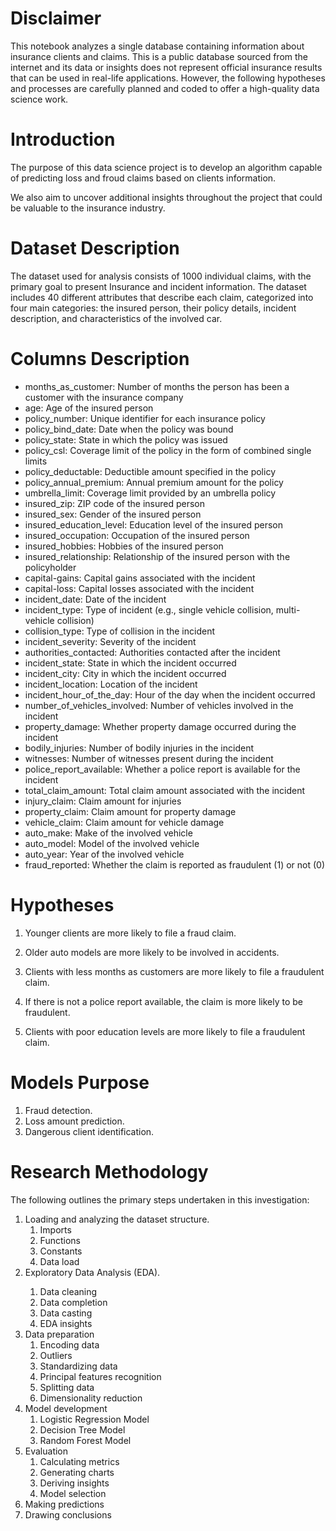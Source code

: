 <h1>Disclaimer</h1>
<p>
This notebook analyzes a single database containing information about insurance clients and claims. This is a public database sourced from the internet and its data or insights does not represent official insurance results that can be used in real-life applications. However, the following hypotheses and processes are carefully planned and coded to offer a high-quality data science work.
</p>

<h1>Introduction</h1>
<p>The purpose of this data science project is to develop an algorithm capable of predicting loss and froud claims based on clients information.</p>
<p>We also aim to uncover additional insights throughout the project that could be valuable to the insurance industry.</p>

<h1>Dataset Description</h1>
<p>The dataset used for analysis consists of 1000 individual claims, with the primary goal to present Insurance and incident information. The dataset includes 40 different attributes that describe each claim, categorized into four main categories: the insured person, their policy details, incident description, and characteristics of the involved car.</p>

<h1>Columns Description</h1>

* months_as_customer: Number of months the person has been a customer with the insurance company
* age: Age of the insured person
* policy_number: Unique identifier for each insurance policy
* policy_bind_date: Date when the policy was bound
* policy_state: State in which the policy was issued
* policy_csl: Coverage limit of the policy in the form of combined single limits
* policy_deductable: Deductible amount specified in the policy
* policy_annual_premium: Annual premium amount for the policy
* umbrella_limit: Coverage limit provided by an umbrella policy
* insured_zip: ZIP code of the insured person
* insured_sex: Gender of the insured person
* insured_education_level: Education level of the insured person
* insured_occupation: Occupation of the insured person
* insured_hobbies: Hobbies of the insured person
* insured_relationship: Relationship of the insured person with the policyholder
* capital-gains: Capital gains associated with the incident
* capital-loss: Capital losses associated with the incident
* incident_date: Date of the incident
* incident_type: Type of incident (e.g., single vehicle collision, multi-vehicle collision)
* collision_type: Type of collision in the incident
* incident_severity: Severity of the incident
* authorities_contacted: Authorities contacted after the incident
* incident_state: State in which the incident occurred
* incident_city: City in which the incident occurred
* incident_location: Location of the incident
* incident_hour_of_the_day: Hour of the day when the incident occurred
* number_of_vehicles_involved: Number of vehicles involved in the incident
* property_damage: Whether property damage occurred during the incident
* bodily_injuries: Number of bodily injuries in the incident
* witnesses: Number of witnesses present during the incident
* police_report_available: Whether a police report is available for the incident
* total_claim_amount: Total claim amount associated with the incident
* injury_claim: Claim amount for injuries
* property_claim: Claim amount for property damage
* vehicle_claim: Claim amount for vehicle damage
* auto_make: Make of the involved vehicle
* auto_model: Model of the involved vehicle
* auto_year: Year of the involved vehicle
* fraud_reported: Whether the claim is reported as fraudulent (1) or not (0)


<h1>Hypotheses</h1>
<ol>
    <li>
        <p>
            Younger clients are more likely to file a fraud claim.
        </p>
    </li>
    <li>
        <p>
            Older auto models are more likely to be involved in accidents.
        </p>
    </li>
    <li>
        <p>
            Clients with less months as customers are more likely to file a fraudulent claim.
        </p>
    </li>
    <li>
        <p>
            If there is not a police report available, the claim is more likely to be fraudulent.
        </p>
    </li>
    <li>
        <p>
            Clients with poor education levels are more likely to file a fraudulent claim.
        </p>
    </li>
</ol>

<h1>Models Purpose</h1>
<ol>
    <li>Fraud detection.</li>
    <li>Loss amount prediction.</li>
    <li>Dangerous client identification.</li>
</ol>

<h1>Research Methodology</h1>
<p>The following outlines the primary steps undertaken in this investigation:</p>
<ol>
    <li>Loading and analyzing the dataset structure.
        <ol>
            <li>Imports</li>
            <li>Functions</li>
            <li>Constants</li>
            <li>Data load</li>
        </ol>
    </li>
    <li>Exploratory Data Analysis (EDA).</li>
        <ol>
            <li>Data cleaning</li>
            <li>Data completion</li>
            <li>Data casting</li>
            <li>EDA insights</li>
        </ol>
    <li>Data preparation
        <ol>
            <li>Encoding data</li>
            <li>Outliers</li>
            <li>Standardizing data</li>
            <li>Principal features recognition</li>
            <li>Splitting data</li>
            <li>Dimensionality reduction</li>
        </ol>
    </li>
    <li>Model development
        <ol>
            <li>Logistic Regression Model
            <li>Decision Tree Model
            <li>Random Forest Model
        </ol>
    </li>
    <li>Evaluation
        <ol>
            <li>Calculating metrics</li>
            <li>Generating charts</li>
            <li>Deriving insights</li>
            <li>Model selection
        </ol>
    </li>
    <li>Making predictions</li>
    <li>Drawing conclusions</li>
</ol>